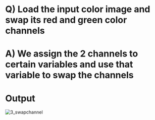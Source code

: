 # Q) Load the input color image and swap its red and green color channels
# A) We assign the 2 channels to certain variables and use that variable to swap the channels

# Output
![3_swapchannel](https://github.com/nisarg15/Basic_Computer_Vision/assets/89348092/23e437c6-c75d-48cb-b590-1b6c9fd1b7c7)

